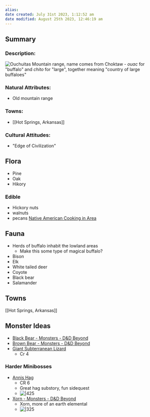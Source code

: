 ```yaml
---
alias: 
date created: July 31st 2023, 1:12:52 am
date modified: August 25th 2023, 12:46:19 am
---
```

## Summary

### Description:
![Ouchuitas](https://upload.wikimedia.org/wikipedia/commons/b/bf/WestHannahMountain.png)
Mountain range, name comes from Choktaw - _ouac_ for "buffalo" and _chito_ for "large", together meaning "country of large buffaloes"

### Natural Attributes:
- Old mountain range
### Towns:
- [[Hot Springs, Arkansas]]
### Cultural Attitudes:
- "Edge of Civilization"

## Flora
- Pine
- Oak
- Hikory
### Edible
- Hickory nuts
- walnuts
- pecans
[Native American Cooking in Area](https://www.archaeologyincommunity.com/uploads/1/3/8/8/138826847/whatsforsupper_nafoods_ouachitabooklet.pdf)

## Fauna
- Herds of buffalo inhabit the lowland areas
	- Make this some type of magical buffalo?
- Bison
- Elk
- White tailed deer
- Coyote
- Black bear
- Salamander

## Towns
[[Hot Springs, Arkansas]]

## Monster Ideas
- [Black Bear - Monsters - D&D Beyond](https://www.dndbeyond.com/monsters/16806-black-bear)
- [Brown Bear - Monsters - D&D Beyond](https://www.dndbeyond.com/monsters/16816-brown-bear)
- [Giant Subterranean Lizard](https://www.dndbeyond.com/monsters/22568-giant-subterranean-lizard)
	- Cr 4

### Harder Minibosses
- [Annis Hag](https://www.dndbeyond.com/monsters/17271-annis-hag)
	- CR 6
	- Great hag substory, fun sidequest
	- ![|425](https://www.dndbeyond.com/avatars/thumbnails/9/697/1000/1000/636330473468176181.jpeg)
- [Xorn - Monsters - D&D Beyond](https://www.dndbeyond.com/monsters/17066-xorn)
	- Xorn, more of an earth elemental
	- ![|325](https://www.dndbeyond.com/avatars/thumbnails/30836/551/1000/1000/638063939544338029.png)


